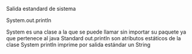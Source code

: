 Salida estandard de sistema

System.out.println

System es una clase a la que se puede llamar sin importar su paquete ya que pertenece al java Standard
out.println son atributos estáticos de la clase System 
println imprime por salida estándar un String